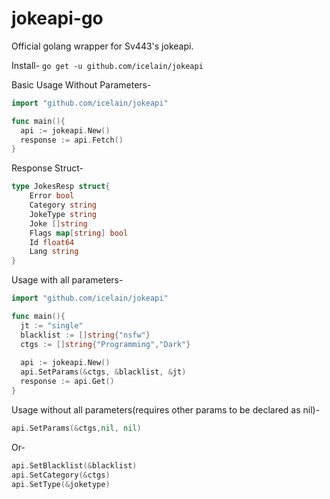 # jokeapi-go
Official golang wrapper for Sv443's jokeapi.

Install-
```go get -u github.com/icelain/jokeapi```

Basic Usage Without Parameters-
```go
import "github.com/icelain/jokeapi"

func main(){
  api := jokeapi.New()
  response := api.Fetch()
}
```
Response Struct-
```go
type JokesResp struct{
	Error bool
	Category string
	JokeType string
	Joke []string
	Flags map[string] bool
	Id float64
	Lang string
}
```

Usage with all parameters-
```go
import "github.com/icelain/jokeapi"

func main(){
  jt := "single"
  blacklist := []string{"nsfw"}
  ctgs := []string{"Programming","Dark"}
  
  api := jokeapi.New()
  api.SetParams(&ctgs, &blacklist, &jt)
  response := api.Get()
}

```
Usage without all parameters(requires other params to be declared as nil)-
```go
api.SetParams(&ctgs,nil, nil)
```
Or-
```go
api.SetBlacklist(&blacklist)
api.SetCategory(&ctgs)
api.SetType(&joketype)
```
